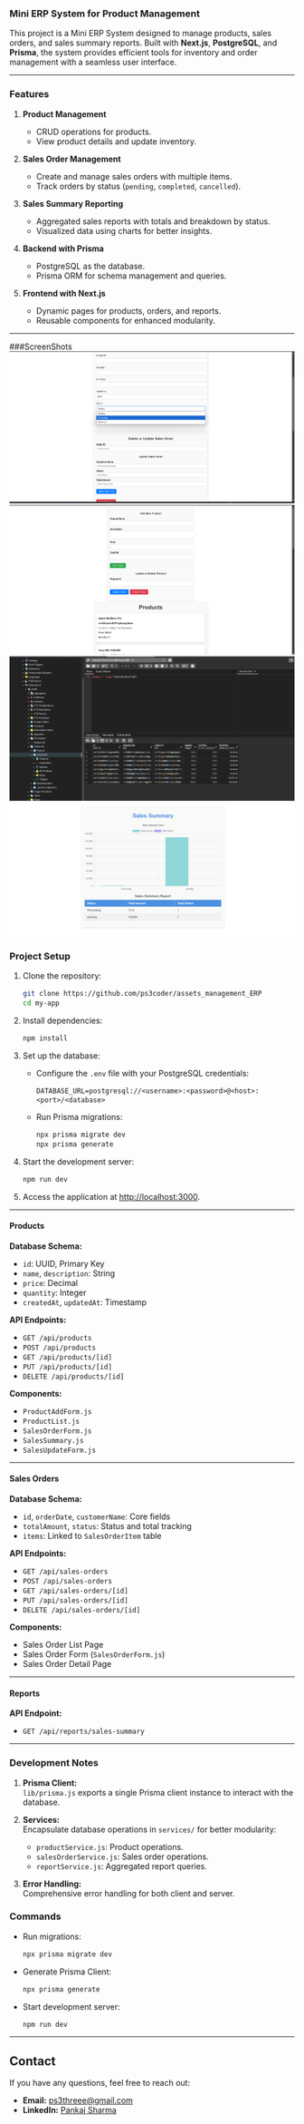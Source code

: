### **Mini ERP System for Product Management**  

This project is a Mini ERP System designed to manage products, sales orders, and sales summary reports. Built with **Next.js**, **PostgreSQL**, and **Prisma**, the system provides efficient tools for inventory and order management with a seamless user interface.

---

### **Features**  

1. **Product Management**  
   - CRUD operations for products.
   - View product details and update inventory.

2. **Sales Order Management**  
   - Create and manage sales orders with multiple items.
   - Track orders by status (`pending`, `completed`, `cancelled`).

3. **Sales Summary Reporting**  
   - Aggregated sales reports with totals and breakdown by status.
   - Visualized data using charts for better insights.

4. **Backend with Prisma**  
   - PostgreSQL as the database.
   - Prisma ORM for schema management and queries.

5. **Frontend with Next.js**  
   - Dynamic pages for products, orders, and reports.
   - Reusable components for enhanced modularity.

---

###ScreenShots
![Sales Order Page Screenshot](https://github.com/ps3coder/Project_images_url/blob/main/Screenshot%202024-12-26%20193641.png)
![Product FORM Page Screenshot](https://github.com/ps3coder/Project_images_url/blob/main/Screenshot%202024-12-26%20193720.png)
![POSTGRESS Screenshot](https://github.com/ps3coder/Project_images_url/blob/main/Screenshot%202024-12-26%20193817.png)
![Summary Screenshot](https://github.com/ps3coder/Project_images_url/blob/main/Screenshot%202024-12-26%20195851.png)


### **Project Setup**  

1. Clone the repository:
   ```bash
   git clone https://github.com/ps3coder/assets_management_ERP
   cd my-app
   ```

2. Install dependencies:
   ```bash
   npm install
   ```

3. Set up the database:
   - Configure the `.env` file with your PostgreSQL credentials:
     ```
     DATABASE_URL=postgresql://<username>:<password>@<host>:<port>/<database>
     ```
   - Run Prisma migrations:
     ```bash
     npx prisma migrate dev
     npx prisma generate
     ```

4. Start the development server:
   ```bash
   npm run dev
   ```

5. Access the application at [http://localhost:3000](http://localhost:3000).

---

#### **Products**  

**Database Schema:**
- `id`: UUID, Primary Key
- `name`, `description`: String
- `price`: Decimal
- `quantity`: Integer
- `createdAt`, `updatedAt`: Timestamp

**API Endpoints:**
- `GET /api/products`  
- `POST /api/products`  
- `GET /api/products/[id]`  
- `PUT /api/products/[id]`  
- `DELETE /api/products/[id]`

**Components:**
- `ProductAddForm.js`
- `ProductList.js`
- `SalesOrderForm.js`
- `SalesSummary.js`
- `SalesUpdateForm.js`

---

#### **Sales Orders**  

**Database Schema:**
- `id`, `orderDate`, `customerName`: Core fields
- `totalAmount`, `status`: Status and total tracking
- `items`: Linked to `SalesOrderItem` table

**API Endpoints:**
- `GET /api/sales-orders`  
- `POST /api/sales-orders`  
- `GET /api/sales-orders/[id]`  
- `PUT /api/sales-orders/[id]`  
- `DELETE /api/sales-orders/[id]`  

**Components:**
- Sales Order List Page  
- Sales Order Form (`SalesOrderForm.js`)  
- Sales Order Detail Page  

---

#### **Reports**  

**API Endpoint:**
- `GET /api/reports/sales-summary`

---

### **Development Notes**

1. **Prisma Client:**  
   `lib/prisma.js` exports a single Prisma client instance to interact with the database.

2. **Services:**  
   Encapsulate database operations in `services/` for better modularity:
   - `productService.js`: Product operations.
   - `salesOrderService.js`: Sales order operations.
   - `reportService.js`: Aggregated report queries.

3. **Error Handling:**  
   Comprehensive error handling for both client and server.

### **Commands**  

- Run migrations:  
  ```bash
  npx prisma migrate dev
  ```
- Generate Prisma Client:  
  ```bash
  npx prisma generate
  ```
- Start development server:  
  ```bash
  npm run dev
  ```

---

## Contact
If you have any questions, feel free to reach out:
- **Email:** ps3threee@gmail.com
- **LinkedIn:** [Pankaj Sharma](https://www.linkedin.com/in/pankaj-sharma-925b2b250/)
